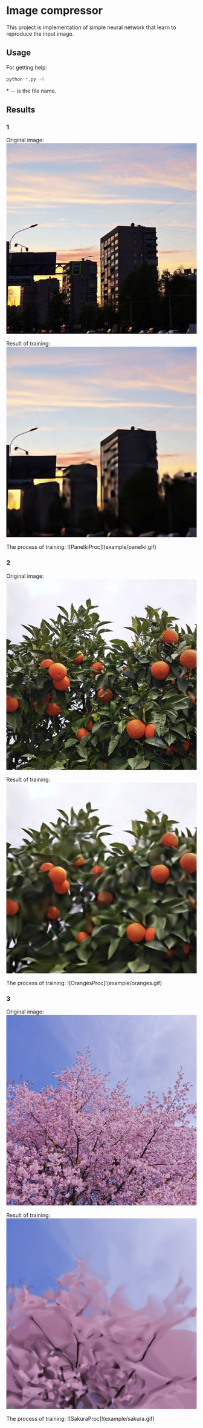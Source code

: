 # Image compressor

This project is implementation of simple neural network that learn to reproduce the input image.

## Usage

For getting help:

```bash
python *.py -h
```

\* -- is the file name.

## Results

### 1

Original image:
![Panelki](example/panelki.jpg)

Result of training:
![PanelkiRes](example/panelki_results/panelki.jpg_model_final.keras_restored.png)

The process of training:
![PanelkiProc]!(example/panelki.gif)

### 2

Original image:
![Oranges](example/oranges.jpg)

Result of training:
![OrangesRes](example/oranges_results/oranges.jpg_model_final.pth_restored.png)

The process of training:
![OrangesProc]!(example/oranges.gif)

### 3

Original image:
![Sakura](example/sakura.jpg)

Result of training:
![SakuraRes](example/sakura_results/sakura.jpg_model_final.pth_restored.png)

The process of training:
![SakuraProc]!(example/sakura.gif)

